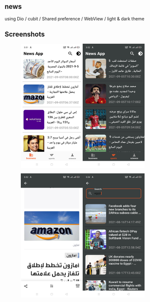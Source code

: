 ## news
using Dio / cubit / Shared preference / WebView / light & dark theme
## Screenshots
<p align="center">
<img src="https://github.com/AdelMohsen/News-Flutter-App/blob/master/git_image/Screenshot_2021-09-05-15-31-31-79_d74ce4c1fbcbfe4644a084a72505a6d3.jpg" width="200" height="400" /><img src="https://github.com/AdelMohsen/News-Flutter-App/blob/master/git_image/Screenshot_2021-09-05-15-32-01-97_d74ce4c1fbcbfe4644a084a72505a6d3.jpg" width="200" height="400" />
<p align="center">
<img src="https://github.com/AdelMohsen/News-Flutter-App/blob/master/git_image/Screenshot_2021-09-05-15-32-21-32_d74ce4c1fbcbfe4644a084a72505a6d3.jpg" width="200" height="400" /><img src="https://github.com/AdelMohsen/News-Flutter-App/blob/master/git_image/Screenshot_2021-09-05-15-34-12-52_d74ce4c1fbcbfe4644a084a72505a6d3.jpg" width="200" height="400" />
